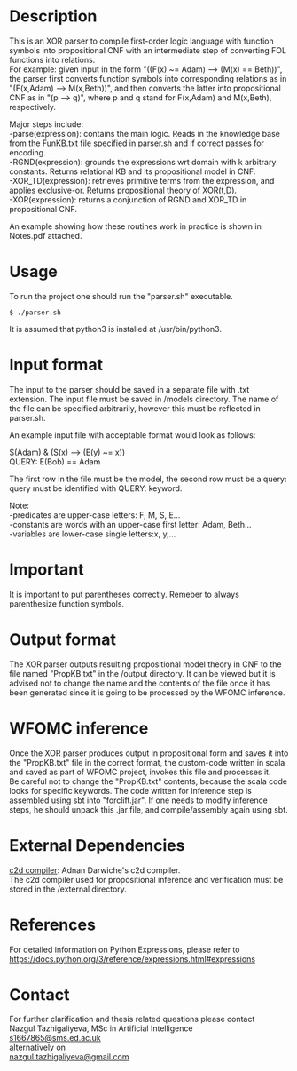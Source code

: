 Description
===========

This is an XOR parser to compile first-order logic language with function symbols into propositional CNF with an intermediate step of converting FOL functions into relations.   
For example: given input in the form "((F(x) ~= Adam) --> (M(x) == Beth))", the parser first converts function symbols into corresponding relations as in "(F(x,Adam) --> M(x,Beth))", and then converts the latter into propositional CNF as in "(p --> q)", where p and q stand for F(x,Adam) and M(x,Beth), respectively.  
  
Major steps include:  
-parse(expression): contains the main logic. Reads in the knowledge base from the FunKB.txt file specified in parser.sh and if correct passes for encoding.  
-RGND(expression): grounds the expressions wrt domain with k arbitrary constants. Returns relational KB and its propositional model in CNF.  
-XOR_TD(expression): retrieves primitive terms from the expression, and applies exclusive-or. Returns propositional theory of XOR(t,D).  
-XOR(expression): returns a conjunction of RGND and XOR_TD in propositional CNF.  
  
An example showing how these routines work in practice is shown in Notes.pdf attached.  

Usage
=====

To run the project one should run the "parser.sh" executable.

	$ ./parser.sh

It is assumed that python3 is installed at /usr/bin/python3.

Input format
============
The input to the parser should be saved in a separate file with .txt extension. The input file must be saved in /models directory. The name of the file can be specified arbitrarily, however this must be reflected in parser.sh.   
  
An example input file with acceptable format would look as follows:  
  
S(Adam) & (S(x) --> (E(y) ~= x))  
QUERY: E(Bob) == Adam  
  
The first row in the file must be the model, the second row must be a query: query must be identified with QUERY: keyword.  
  
Note:   
-predicates are upper-case letters: F, M, S, E...  
-constants are words with an upper-case first letter: Adam, Beth...  
-variables are lower-case single letters:x, y,...  
  
Important
=========
It is important to put parentheses correctly. Remeber to always parenthesize function symbols. 

Output format
=============
The XOR parser outputs resulting propositional model theory in CNF to the file named "PropKB.txt" in the /output directory. It can be viewed but it is advised not to change the name and the contents of the file once it has been generated since it is going to be processed by the WFOMC inference.

WFOMC inference
===============

Once the XOR parser produces output in propositional form and saves it into the "PropKB.txt" file in the correct format, the custom-code written in scala and saved as part of WFOMC project, invokes this file and processes it.   
Be careful not to change the "PropKB.txt" contents, because the scala code looks for specific keywords. The code written for inference step is assembled using sbt into "forclift.jar". If one needs to modify inference steps, he should unpack this .jar file, and compile/assembly again using sbt.  

External Dependencies
=====================
  
[c2d compiler](http://reasoning.cs.ucla.edu/c2d/): Adnan Darwiche's c2d compiler.  
The c2d compiler used for propositional inference and verification must be stored in the /external directory.  
  
References
==========
  
For detailed information on Python Expressions, please refer to   
<https://docs.python.org/3/reference/expressions.html#expressions>
  
Contact
=======
  
For further clarification and thesis related questions please contact   
Nazgul Tazhigaliyeva, MSc in Artificial Intelligence  
<s1667865@sms.ed.ac.uk>  
alternatively on  
<nazgul.tazhigaliyeva@gmail.com>  

